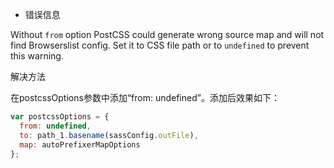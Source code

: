 - 错误信息

Without `from` option PostCSS could generate wrong source map and will not find Browserslist config. Set it to CSS file path or to `undefined` to prevent this warning.

解决方法

在postcssOptions参数中添加“from: undefined”。添加后效果如下：

```js
var postcssOptions = {
  from: undefined,
  to: path_1.basename(sassConfig.outFile),
  map: autoPrefixerMapOptions
};
```
